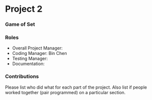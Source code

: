 # Project 2
### Game of Set

### Roles
* Overall Project Manager:
* Coding Manager: Bin Chen
* Testing Manager:
* Documentation:

### Contributions
Please list who did what for each part of the project.
Also list if people worked together (pair programmed) on a particular section.
